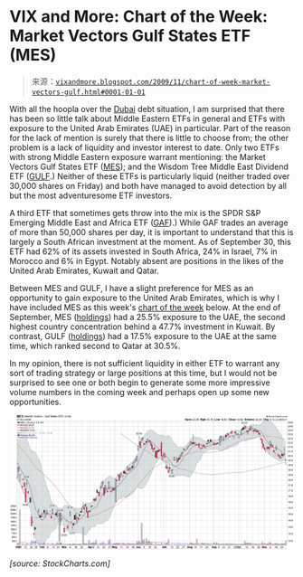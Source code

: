 <!--yml

category: 未分类

date: 2024-05-18 17:21:49

-->

# VIX and More: Chart of the Week: Market Vectors Gulf States ETF (MES)

> 来源：[`vixandmore.blogspot.com/2009/11/chart-of-week-market-vectors-gulf.html#0001-01-01`](http://vixandmore.blogspot.com/2009/11/chart-of-week-market-vectors-gulf.html#0001-01-01)

With all the hoopla over the [Dubai](http://vixandmore.blogspot.com/search/label/Dubai) debt situation, I am surprised that there has been so little talk about Middle Eastern ETFs in general and ETFs with exposure to the United Arab Emirates (UAE) in particular. Part of the reason for the lack of mention is surely that there is little to choose from; the other problem is a lack of liquidity and investor interest to date. Only two ETFs with strong Middle Eastern exposure warrant mentioning: the Market Vectors Gulf States ETF ([MES](http://vixandmore.blogspot.com/search/label/MES)); and the Wisdom Tree Middle East Dividend ETF ([GULF](http://vixandmore.blogspot.com/search/label/GULF).) Neither of these ETFs is particularly liquid (neither traded over 30,000 shares on Friday) and both have managed to avoid detection by all but the most adventuresome ETF investors.

A third ETF that sometimes gets throw into the mix is the SPDR S&P Emerging Middle East and Africa ETF ([GAF](http://vixandmore.blogspot.com/search/label/GAF)).) While GAF trades an average of more than 50,000 shares per day, it is important to understand that this is largely a South African investment at the moment. As of September 30, this ETF had 62% of its assets invested in South Africa, 24% in Israel, 7% in Morocco and 6% in Egypt. Notably absent are positions in the likes of the United Arab Emirates, Kuwait and Qatar.

Between MES and GULF, I have a slight preference for MES as an opportunity to gain exposure to the United Arab Emirates, which is why I have included MES as this week's [chart of the week](http://vixandmore.blogspot.com/search/label/chart%20of%20the%20week) below. At the end of September, MES ([holdings](http://www.marketvectorsetfs.com/index.cfm?cat=4111&cGroup=ETF&ln=3-05&tab=2)) had a 25.5% exposure to the UAE, the second highest country concentration behind a 47.7% investment in Kuwait. By contrast, GULF ([holdings](http://www.wisdomtree.com/etfs/fund-details.asp?etfid=69)) had a 17.5% exposure to the UAE at the same time, which ranked second to Qatar at 30.5%.

In my opinion, there is not sufficient liquidity in either ETF to warrant any sort of trading strategy or large positions at this time, but I would not be surprised to see one or both begin to generate some more impressive volume numbers in the coming week and perhaps open up some new opportunities.

![](img/95b19db9f8d2fecbdc355764250b1e93.png)

*[source: StockCharts.com]*
